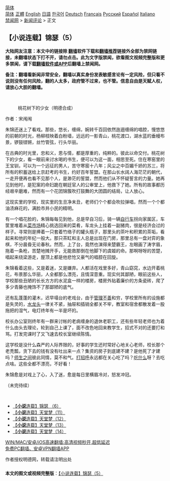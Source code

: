  <!-- 面包屑导航 --> <div class="breadcrumb"><!-- GTranslate: https://gtranslate.io/ -->  <div class="switcher notranslate">  <div class="selected">  <a href="#" onclick="return false;"> 简体</a>  </div>  <div class="option">  <a href="https://www.bannedbook.org" onclick="doGTranslate('zh-CN|zh-CN');jQuery('div.switcher div.selected a').html(jQuery(this).html());return false;" title="简体中文" class="nturl selected"> 简体</a>  <a href="https://www.bannedbook.org/zh-tw/" onclick="doGTranslate('zh-CN|zh-TW');jQuery('div.switcher div.selected a').html(jQuery(this).html());return false;" title="繁體中文" class="nturl"> 正體</a>  <a href="https://www.bannedbook.org/en/" onclick="doGTranslate('zh-CN|en');jQuery('div.switcher div.selected a').html(jQuery(this).html());return false;" title="English" class="nturl"> English</a>  <a href="https://www.bannedbook.org/ja/" onclick="doGTranslate('zh-CN|ja');jQuery('div.switcher div.selected a').html(jQuery(this).html());return false;" title="日本語" class="nturl"> 日語</a>  <a href="https://www.bannedbook.org/ko/" onclick="doGTranslate('zh-CN|ko');jQuery('div.switcher div.selected a').html(jQuery(this).html());return false;" title="한국어" class="nturl"> 한국어</a>  <a href="https://www.bannedbook.org/de/" onclick="doGTranslate('zh-CN|de');jQuery('div.switcher div.selected a').html(jQuery(this).html());return false;" title="Deutsch" class="nturl"> Deutsch</a>  <a href="https://www.bannedbook.org/fr/" onclick="doGTranslate('zh-CN|fr');jQuery('div.switcher div.selected a').html(jQuery(this).html());return false;" title="Français" class="nturl"> Français</a>  <a href="https://www.bannedbook.org/ru/" onclick="doGTranslate('zh-CN|ru');jQuery('div.switcher div.selected a').html(jQuery(this).html());return false;" title="Русский" class="nturl"> Русский</a>  <a href="https://www.bannedbook.org/es/" onclick="doGTranslate('zh-CN|es');jQuery('div.switcher div.selected a').html(jQuery(this).html());return false;" title="Español" class="nturl"> Español</a>  <a href="https://www.bannedbook.org/it/" onclick="doGTranslate('zh-CN|it');jQuery('div.switcher div.selected a').html(jQuery(this).html());return false;" title="Italiano" class="nturl"> Italiano</a>  </div>  </div>      <div class='breadcrumb-sub'><!-- Breadcrumb NavXT 6.3.0 --> <a href="https://www.bannedbook.org/" class="home">禁闻网</a> &gt; <a href="https://www.bannedbook.org/bnews/comments/" class="category">新闻评论</a> &gt; 正文</div></div><h2>【小说连载】锦瑟（5）</h2> <p class="notice"><b>大陆网友注意：本文中的链接除 <a href="https://github.com/bannedbook/fanqiang" >翻墙</a>软件下载和<a href="https://github.com/killgcd/justmysocks/blob/master/README.md">翻墙推荐</a>链接外全部为禁网链接，未翻墙状态下打不开，请勿点击。此为文字版禁闻，欲看图文视频完整版和更多禁闻，请下载<a href="https://github.com/bannedbook/fanqiang">翻墙软件或APP</a>后翻墙上禁闻网。</p><p>备注：翻墙看新闻非常安全，翻墙以真实身份发表敏感言论有一定风险，但只看不说则没有任何风险，翻的人太多，政府管不过来，也不管。信息自由是天赋人权，请放心大胆的翻墙。</b></p>  <div class="entry"> <br /> <figure><a href="https://i1.wp.com/upload-images-bucket-v64rleca837do.s3.eu-west-1.amazonaws.com/wp-content/uploads/2021/07/29080830/%E6%9C%AA%E6%A0%87%E9%A2%98-1-19.jpg?fit=860%2C484&#038;ssl=1" data-caption="桃花树下的少女（明德合成）"></a><figcaption class="wp-caption-text">桃花树下的少女（明德合成）</figcaption></figure> <p>作者：宋闱闱</p> <p>朱锦还迷上了看戏。那些，悠长，缠绵，婉转千百回依然迤逦缠绵的唱腔，慢悠悠的前朝的时光，杨柳枝映着白粉墙，远远的一影青山，桃花渡口，湖水蓝的垂幔布景，锣鼓铿锵，丝竹管弦，行头华丽。</p> <p>在古典的时光里，忠和义，恩与情，都是厚重的，纯粹的。彼此以命交付。桃花树下的少女，看一眼前来讨水喝的书生，便可以为这一面，相思至死。住在寒窑里的王宝钏，可以为一个远征的男人，苦守寒窑十八年；风尘之中百媚千娇的苏三，将所有的积蓄送给上京赶考的书生，约好百年誓盟。在那山长水阔人海茫茫的朝代，一走开便再也看不见那个人，是渺茫的誓盟，然而他们从不怀疑誓言的力量。她再见到他时，是犯案的命妇跪在朝廷官人的公审堂上，他救下了她。所有的故事都历经艰辛磨难，然而有一个花团锦簇吹打鼓舞的大团圆的结局，让人放心。</p>  <p>这现实里的学校，现实里的生旦净末丑，老师们个个都会吹拉弹唱，然而一个个都油渍麻花的，满脸市井小民的精明。</p> <p>有一个唱花脸的，朱锦每每见到他，总是早自习后，骑一辆<a href="https://www.bannedbook.org/bnews/tag/%e8%87%aa%e8%a1%8c%e8%bd%a6/" class="st_tag internal_tag" rel="tag" title="标签 自行车 下的日志">自行车</a>拐向家属区，车筐里堆着从<a href="https://www.bannedbook.org/bnews/tag/%E8%8F%9C%E5%B8%82%E5%9C%BA/" class="st_tag internal_tag" rel="tag" title="标签 菜市场 下的日志">菜市场</a>精心挑选回来的菜肴，车龙头上挂着一副猪肉，很是经济会过的样子。寻常则是捧着一只套着竹络子的罐头瓶子，那里头的茶叶和积累的茶垢，看起来和他的年纪一般大。那只茶缸和主人总是出现在门房，那里总有一盘对弈的象棋，不分晨昏无论春秋。然而，上了台，竟然也演得来楚霸王，左眼画了涛字眉，拖着一条枪，苦楚地摊开手，无能救那倒在他脚下的虞姬的命。那啊呀呀的苦楚，唱起来绕梁游走，屋顶上都是他悲怆又豪气的唱腔在回旋。</p> <p>朱锦看着这些，又是着迷，又是嫌弃。人都活在戏里多好，青山窈窕，水边开着桃花，布景那么华丽，人全都那么漂亮，且情深意重。现实何其鄙陋，眼前这些人，学校那些丑陋的长长方方的水泥盒一样的楼房，楼房外贴着廉价的方条瓷砖，爬了多少青藤也掩饰不了那鄙陋的底气。</p>  <p>还有乱蓬蓬的灌木，迟早塌台的老戏台，由于<a href="https://www.bannedbook.org/bnews/tag/%E7%AE%A1%E7%90%86%E4%B8%8D%E5%96%84/" class="st_tag internal_tag" rel="tag" title="标签 管理不善 下的日志">管理不善</a>和穷，学校里所有的设施都是失灵的，<a href="https://www.bannedbook.org/bnews/tag/%e6%b0%b4%e9%be%99%e5%a4%b4/" class="st_tag internal_tag" rel="tag" title="标签 水龙头 下的日志">水龙头</a>一律关不紧，抽屉和插销全都关不牢，教室和宿舍都散发着一股拖把的湿气，电灯终年有一半是坏的。</p> <p>校长办公室则终年有一群来讨帐的老病缠身的退休老职工，还有些年轻老师也为着什么由头去理论，轮到自己上课了，面不改色地回来教学生，招式不对的还要打和骂。打发完课时了又飞速去校长室继续陈情。</p> <p>这学校是没什么森严的人际界限的，好事的学生还时常好心地关心老师，校长那个老秃瓢，贪下去的钱有没有吐出来一点？集资的房子到底建不建？是他死了才建吗？<a href="https://www.bannedbook.org/bnews/tag/%E5%B8%88%E7%94%9F%E4%B9%8B%E9%97%B4/" class="st_tag internal_tag" rel="tag" title="标签 师生之间 下的日志">师生之间</a>彼此同情，莫不和气。<a href="https://www.bannedbook.org/bnews/tag/%E6%89%93%E6%8B%9B%E5%91%BC/" class="st_tag internal_tag" rel="tag" title="标签 打招呼 下的日志">打招呼</a>永远都在关心吃了吗？<a href="https://www.bannedbook.org/bnews/tag/%E5%90%83%E4%BB%80%E4%B9%88/" class="st_tag internal_tag" rel="tag" title="标签 吃什么 下的日志">吃什么</a>呀？去吃点啥。这些全都不漂亮，不好看！</p>  <p>朱锦愈是对戏上了心，入了迷，愈是每日里横眉冷对，怒发冲冠。</p> <p>（未完待续）</p> <p>&nbsp;</p>  <ul class='op-related-articles' title='相关阅读'> <li><a href='https://www.bannedbook.org/bnews/comments/20210729/1596414.html' target='_blank'>【<b>小说</b>连载】锦瑟 （6）</a></li> <li><a href='https://www.bannedbook.org/bnews/comments/20210729/1596413.html' target='_blank'>【<b>小说</b>连载】天堂梦（11）</a></li> <li><a href='https://www.bannedbook.org/bnews/comments/20210729/1596412.html' target='_blank'>【<b>小说</b>连载】天堂梦（12）</a></li> <li><a href='https://www.bannedbook.org/bnews/comments/20210729/1596411.html' target='_blank'>【<b>小说</b>连载】天堂梦（13）</a></li> <li><a href='https://www.bannedbook.org/bnews/comments/20210729/1596410.html' target='_blank'>【<b>小说</b>连载】天堂梦（14）</a></li> </ul> <p class="texttj"> <a href="https://github.com/bannedbook/fanqiang/wiki/V2ray%E6%9C%BA%E5%9C%BA" target="_blank">WIN/MAC/安卓/iOS高速翻墙:高清视频秒开,超低延迟</a><br/> <a href="https://github.com/bannedbook/fanqiang/wiki/%E7%A6%81%E9%97%BB%E7%BD%91%E5%AE%89%E5%8D%93%E7%BF%BB%E5%A2%99%E6%96%B0%E9%97%BBAPP" target="_blank">免费PC翻墙、安卓VPN翻墙APP</a></p><p>作者授权明德网，转载请注明出处</p><a name='sharetosocial'></a>  <div style="margin-bottom:5px;padding-bottom:5px;clear:both"> <div id="archive-pix-1" class="banner-ads"> <!-- AuctionX Display platform tag START --> <div id="26318x728x90x621x_ADSLOT2" clicktrack="%%CLICK_URL_ESC%%"></div> <!-- AuctionX Display platform tag END --> </div> <div id="archive-pix-2" class="banner-ads"> <!-- AuctionX Display platform tag START --> <div id="26315x300x250x621x_ADSLOT2" clicktrack="%%CLICK_URL_ESC%%"></div> <!-- AuctionX Display platform tag END --> </div> </div>  <div id="archive-pix-1" class="banner-ads"> <!-- AuctionX Display platform tag START --> <div id="26318x728x90x621x_ADSLOT3" clicktrack="%%CLICK_URL_ESC%%"></div> <!-- AuctionX Display platform tag END --> </div> <div><b>本文的图文或视频完整版</b>：<a href='https://www.bannedbook.org/bnews/comments/20210729/1596415.html'>【小说连载】锦瑟（5）</a></div>  </div><!--END ENTRY--> 